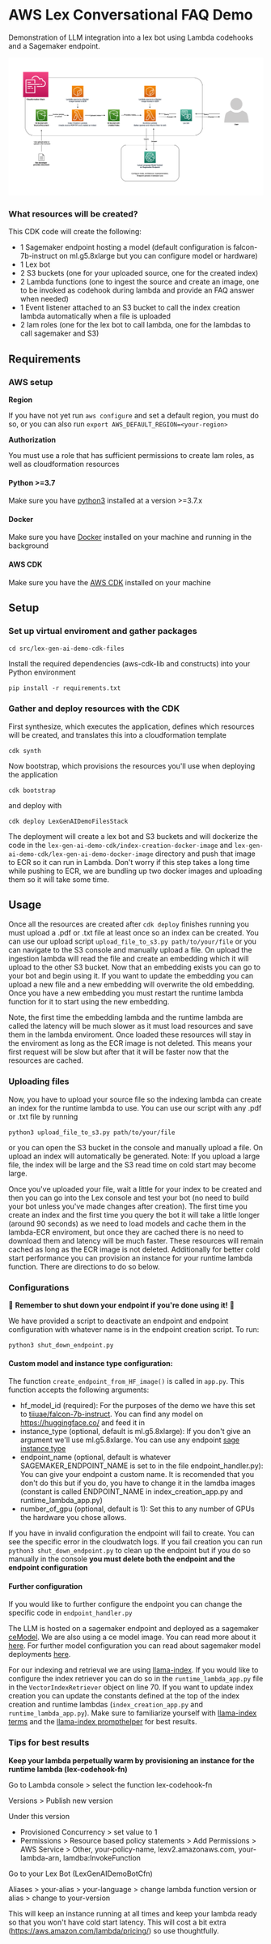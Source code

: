 # AWS Lex Conversational FAQ Demo

Demonstration of LLM integration into a lex bot using Lambda codehooks and a Sagemaker endpoint.

![Diagram](diagram.png)

### What resources will be created?
This CDK code will create the following:
   - 1 Sagemaker endpoint hosting a model (default configuration is falcon-7b-instruct on ml.g5.8xlarge but you can configure model or hardware)
   - 1 Lex bot
   - 2 S3 buckets (one for your uploaded source, one for the created index)
   - 2 Lambda functions (one to ingest the source and create an image, one to be invoked as codehook during lambda and provide an FAQ answer when needed)
   - 1 Event listener attached to an S3 bucket to call the index creation lambda automatically when a file is uploaded
   - 2 Iam roles (one for the lex bot to call lambda, one for the lambdas to call sagemaker and S3)

## Requirements

### AWS setup
**Region**

If you have not yet run `aws configure` and set a default region, you must do so, or you can also run `export AWS_DEFAULT_REGION=<your-region>` 

**Authorization**

You must use a role that has sufficient permissions to create Iam roles, as well as cloudformation resources

#### Python >=3.7
Make sure you have [python3](https://www.python.org/downloads/) installed at a version >=3.7.x

#### Docker
Make sure you have [Docker](https://www.docker.com/products/docker-desktop/) installed on your machine and running in the background 

#### AWS CDK
Make sure you have the [AWS CDK](https://docs.aws.amazon.com/cdk/v2/guide/getting_started.html#getting_started_install) installed on your machine


## Setup

### Set up virtual enviroment and gather packages

```
cd src/lex-gen-ai-demo-cdk-files
```

Install the required dependencies (aws-cdk-lib and constructs) into your Python environment 
```
pip install -r requirements.txt
```

### Gather and deploy resources with the CDK

First synthesize, which executes the application, defines which resources will be created, and translates this into a cloudformation template
```
cdk synth
```
Now bootstrap, which provisions the resources you'll use when deploying the application
```
cdk bootstrap
```
and deploy with
```
cdk deploy LexGenAIDemoFilesStack
```

The deployment will create a lex bot and S3 buckets and will dockerize the code in the `lex-gen-ai-demo-cdk/index-creation-docker-image` and `lex-gen-ai-demo-cdk/lex-gen-ai-demo-docker-image` directory and push that image to ECR so it can run in Lambda. Don't worry if this step takes a long time while pushing to ECR, we are bundling up two docker images and uploading them so it will take some time.

## Usage
Once all the resources are created after `cdk deploy` finishes running you must upload a .pdf or .txt file at least once so an index can be created. You can use our upload script `upload_file_to_s3.py path/to/your/file` or you can navigate to the S3 console and manually upload a file. On upload the ingestion lambda will read the file and create an embedding which it will upload to the other S3 bucket. Now that an embedding exists you can go to your bot and begin using it. If you want to update the embedding you can upload a new file and a new embedding will overwrite the old embedding. Once you have a new embedding you must restart the runtime lambda function for it to start using the new embedding. 

Note, the first time the embedding lambda and the runtime lambda are called the latency will be much slower as it must load resources and save them in the lambda enviroment. Once loaded these resources will stay in the enviroment as long as the ECR image is not deleted. This means your first request will be slow but after that it will be faster now that the resources are cached.

### Uploading files 
Now, you have to upload your source file so the indexing lambda can create an index for the runtime lambda to use. You can use our script with any .pdf or .txt file by running
```
python3 upload_file_to_s3.py path/to/your/file
```
or you can open the S3 bucket in the console and manually upload a file. On upload an index will automatically be generated.
Note: If you upload a large file, the index will be large and the S3 read time on cold start may become large.

Once you've uploaded your file, wait a little for your index to be created and then you can go into the Lex console and test your bot (no need to build your bot unless you've made changes after creation). The first time you create an index and the first time you query the bot it will take a little longer (around 90 seconds) as we need to load models and cache them in the lambda-ECR enviroment, but once they are cached there is no need to download them and latency will be much faster. These resources will remain cached as long as the ECR image is not deleted. Additionally for better cold start performance you can provision an instance for your runtime lambda function. There are directions to do so below.

### Configurations

🚨 **Remember to shut down your endpoint if you're done using it!** 🚨

We have provided a script to deactivate an endpoint and endpoint configuration with whatever name is in the endpoint creation script. To run:
```
python3 shut_down_endpoint.py
```

#### Custom model and instance type configuration:

The function `create_endpoint_from_HF_image()` is called in `app.py`. This function accepts the following arguments:
 - hf_model_id (required): For the purposes of the demo we have this set to [tiiuae/falcon-7b-instruct](https://huggingface.co/tiiuae/falcon-7b). You can find any model on https://huggingface.co/ and feed it in
 - instance_type (optional, default is ml.g5.8xlarge): If you don't give an argument we'll use ml.g5.8xlarge. You can use any endpoint [sage instance type](https://aws.amazon.com/sagemaker/pricing/)
 - endpoint_name (optional, default is whatever SAGEMAKER_ENDPOINT_NAME is set to in the file endpoint_handler.py): You can give your endpoint a custom name. It is recomended that you don't do this but if you do, you have to change it in the lamdba images (constant is called ENDPOINT_NAME in index_creation_app.py and runtime_lambda_app.py)
 - number_of_gpu (optional, default is 1): Set this to any number of GPUs the hardware you chose allows. 

 If you have in invalid configuration the endpoint will fail to create. You can see the specific error in the cloudwatch logs. If you fail creation you can run `python3 shut_down_endpoint.py` to clean up the endpoint but if you do so manually in the console **you must delete both the endpoint and the endpoint configuration**

#### Further configuration
If you would like to further configure the endpoint you can change the specific code in `endpoint_handler.py`

The LLM is hosted on a sagemaker endpoint and deployed as a sagemaker [ceModel](https://sagemaker.readthedocs.io/en/stable/frameworks/ce/sagemaker.ce.html). We are also using a ce model image. You can read more about it [here](https://aws.amazon.com/blogs/machine-learning/announcing-the-launch-of-new-hugging-face-llm-inference-containers-on-amazon-sagemaker/). For further model configuration you can read about sagemaker model deployments [here](https://docs.aws.amazon.com/sagemaker/latest/dg/realtime-endpoints-deployment.html).

For our indexing and retrieval we are using [llama-index](https://github.com/jerryjliu/llama_index). If you would like to configure the index retriever you can do so in the `runtime_lambda_app.py` file in the `VectorIndexRetriever` object on line 70. If you want to update index creation you can update the constants defined at the top of the index creation and runtime lambdas (`index_creation_app.py` and `runtime_lambda_app.py`). Make sure to familiarize yourself with [llama-index terms](https://gpt-index.readthedocs.io/en/latest/guides/tutorials/terms_definitions_tutorial.html) and the [llama-index prompthelper](https://gpt-index.readthedocs.io/en/latest/reference/service_context/prompt_helper.html) for best results.

### Tips for best results

**Keep your lambda perpetually warm by provisioning an instance for the runtime lambda (lex-codehook-fn)**

Go to Lambda console > select the function lex-codehook-fn

Versions > Publish new version

Under this version 
   - Provisioned Concurrency > set value to 1
   - Permissions > Resource based policy statements > Add Permissions > AWS Service > Other, your-policy-name, lexv2.amazonaws.com, your-lambda-arn, lamdba:InvokeFunction

Go to your Lex Bot (LexGenAIDemoBotCfn)

Aliases > your-alias > your-language > change lambda function version or alias > change to your-version

This will keep an instance running at all times and keep your lambda ready so that you won't have cold start latency. This will cost a bit extra (https://aws.amazon.com/lambda/pricing/) so use thoughtfully. 
